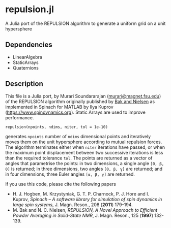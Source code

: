# repulsion.jl
A Julia port of the REPULSION algorithm to generate a uniform grid on a unit hypersphere

## Dependencies
- LinearAlgebra
- StaticArrays
- Quaternions

## Description
This file is a Julia port, by Murari Soundararajan (murari@magnet.fsu.edu) of the REPULSION algorithm originally published by [Bak and Nielsen](https://dx.doi.org/10.1006/jmre.1996.1087) as implemented in Spinach for MATLAB by Ilya Kuprov (https://www.spindynamics.org). Static Arrays are used to improve performance.

    repulsion(npoints, ndims, niter, tol = 1e-10)
    
generates `npoints` number of `ndims` dimensional points and iteratively moves them on the unit hypersphere according to mutual repulsion forces. The algorithm terminates either when `niter` iterations have passed, or when the maximum point displacement between two successive iterations is less than the required tolerance `tol`. The points are returned as a vector of angles that parametrise the points: in two dimensions, a single angle `[0, β, 0]` is returned; in three dimensions, two angles `[0, β, γ]` are returned; and in four dimensions, three Euler angles `[α, β, γ]` are returned.

If you use this code, please cite the following papers
- H. J. Hogben, M. Krzystyniak, G. T. P. Charnock, P. J. Hore and I. Kuprov, *Spinach – A software library for simulation of spin dynamics in large spin systems*, J. Magn. Reson., 208 (**2011**) 179–194.
- M. Bak and N. C. Nielsen, *REPULSION, A Novel Approach to Efficient Powder Averaging in Solid-State NMR*, J. Magn. Reson., 125 (**1997**) 132-139. 
